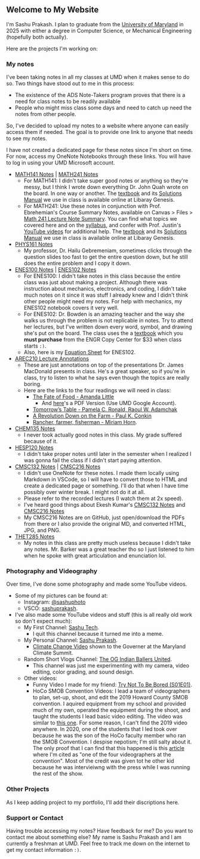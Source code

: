 ## Welcome to My Website

I'm Sashu Prakash. I plan to graduate from the [University of Maryland](https://umd.edu/) in 2025 with either a degree in Computer Science, or Mechanical Engineering (hopefully both actually). 

Here are the projects I'm working on:

### My notes

I've been taking notes in all my classes at UMD when it makes sense to do so. Two things have stood out to me in this process:

* The existence of the ADS Note-Takers program proves that there is a need for class notes to be readily available
* People who might miss class some days and need to catch up need the notes from other people.

So, I've decided to upload my notes to a website where anyone can easily access them if needed. The goal is to provide one link to anyone that needs to see my notes.

I have not created a dedicated page for these notes since I'm short on time. For now, access my OneNote Notebooks through these links. You will have to log in using your UMD Microsoft account.

* [MATH141 Notes](https://umd0-my.sharepoint.com/:o:/g/personal/sprakash_umd_edu/EmN1goG1yRlJmwoG-5ewjXEBWUM9VbXqv1R1MLpN7za-3Q?e=Y2w3ef) | [MATH241 Notes](https://umd0-my.sharepoint.com/:o:/g/personal/sprakash_umd_edu/EqgY6ANjXXVEgORW6-bUuUcBZ6deGnscmzEK7MDoaa9fSw?e=qdMUdS)
  * For MATH141: I didn't take super good notes or anything so they're messy, but I think I wrote down everything Dr. John Quah wrote on the board. In one way or another. The [textbook](https://libgen.is/book/index.php?md5=3CA6E50A13EC9A680F3EE54A5A5A1DC5) and its [Solutions Manual](https://libgen.is/book/index.php?md5=71425BD0D08E34AC320AFFB1AD3BD22C) we use in class is available online at Libaray Genesis.
  * For MATH241: Use these notes in conjunction with Prof. Ebrehemian's Course Summary Notes, available on Canvas > Files > [Math 241 Lecture Note Summary](https://umd.instructure.com/files/66995194/download?download_frd=1). You can find what topics we covered here and on the [syllabus](https://umd.instructure.com/courses/1321101), and confer with Prof. Justin's [YouTube videos](https://youtube.com/playlist?list=PLV_e97dP47FE0KsQwaGYpRlQ1c2cv-eiI) for additional help. The [textbook](https://libgen.is/book/index.php?md5=3CA6E50A13EC9A680F3EE54A5A5A1DC5) and its [Solutions Manual](https://libgen.is/book/index.php?md5=71425BD0D08E34AC320AFFB1AD3BD22C) we use in class is available online at Libaray Genesis.
* [PHYS161 Notes](https://umd0-my.sharepoint.com/:o:/g/personal/sprakash_umd_edu/EkZTMWkpEe1Js7eOSMldc2kBkA3qzVMOKihYIVoq6CY05Q?e=bEI8QY)
  * My professor, Dr. Hailu Gebremeniam, sometimes clicks through the question slides too fast to get the entire question down, but he still does the entire problem and I copy it down.
* [ENES100 Notes](https://umd0-my.sharepoint.com/:o:/g/personal/sprakash_umd_edu/EjL5NvTMy9hEowUbolb3LwsBz5COjXXljbBbfxEyAFqYYA?e=fuBkvf) | [ENES102 Notes](https://umd0-my.sharepoint.com/:o:/g/personal/sprakash_umd_edu/EvuQIxPnw1NGj6Lib7pJDpkBtysg1G0G317ywwRAYZ3ogQ?e=CeWX7n)
  * For ENES100: I didn't take notes in this class because the entire class was just about making a project. Although there was instruction about mechanics, electronics, and coding, I didn't take much notes on it since it was stuff I already knew and I didn't think other people might need my notes. For help with mechanics, my ENES102 notebook covers it very well.
  * For ENES102: Dr. Bowden is an amazing teacher and the way she walks us through the problem is not replicable in notes. Try to attend her lectures, but I've written down every word, symbol, and drawing she's put on the board. The class uses the a [textbook](http://ter.ps/enes102book) which you **must purchase** from the ENGR Copy Center for $33 when class starts `:)`.
  * Also, here is my [Equation Sheet](https://drive.google.com/file/d/1riB6Qrc8LUXka3PQoLW5G53tEvffZFBm/view?usp=sharing) for ENES102.
* [AREC210 Lecture Annotations](https://umd0-my.sharepoint.com/:o:/g/personal/sprakash_umd_edu/EoGlnfJ3lCFGh9iYRCS-JKgBdql6owjrKEzqsq9asRMQhQ?e=xthgRD)
  * These are just annotations on top of the presentations Dr. James MacDonald presents in class. He's a great speaker, so if you're in class, try to listen to what he says even though the topics are really boring.
  * Here are the links to the four readings we will need in class: 
    * [The Fate of Food - Amanda Little](https://b-ok.cc/book/5232080/c54131)
      * And [here](https://drive.google.com/file/d/1d6ebFmCsTSc43YAztTbXE8Eik4sC6Y9P/view?usp=sharing)'s a PDF Version (Use UMD Google Account).
    * [Tomorrow’s Table - Pamela C. Ronald, Raoul W. Adamchak](https://b-ok.cc/book/3693193/e03961)
    * [A Revolution Down on the Farm - Paul K. Conkin](https://b-ok.cc/book/909142/2d841c)
    * [Rancher, farmer, fisherman - Miriam Horn](https://b-ok.cc/book/5948672/aad313).
* [CHEM135 Notes](https://umd0-my.sharepoint.com/:o:/g/personal/sprakash_umd_edu/EoO-PP1tHtNOpYFt3boAlhEBlfERuSeWrXGFSZED7xa34g?e=YOyGSd)
  * I never took actually good notes in this class. My grade suffered because of it. 
* [HESP120 Notes](https://umd0-my.sharepoint.com/:o:/g/personal/sprakash_umd_edu/Ej20kwKoW8FAmuntCt3ixX8BzQnNT1Z1qhzYiAAMRkPPtg?e=sIPdxk)
  * I didn't take proper notes until later in the semester when I realized I was gonna fail the class if I didn't start paying attention.
* [CMSC132 Notes](https://drive.google.com/drive/folders/1Sz156Q8w2T9D3IYjOpsTQkFGHB8KTUyf?usp=sharing) | [CMSC216 Notes](https://github.com/SashuPrakash/CMSC216Notes)
  * I didn't use OneNote for these notes. I made them locally using Markdown in VSCode, so I will have to convert those to HTML and create a dedicated page or something. I'll do that when I have time possibly over winter break. I might not do it at all. 
  * Please refer to the recorded lectures (I watch them at 2x speed).
  * I've heard good things about Ekesh Kumar's [CMSC132 Notes](https://github.com/kekesh/CMSC132) and [CMSC216 Notes](https://github.com/kekesh/CMSC132)
  * My CMSC216 Notes are on GitHub, just open/download the PDFs from there or I also provide the original MD, and converted HTML, JPG, and PNG.
* [THET285 Notes](https://umd0-my.sharepoint.com/:o:/g/personal/sprakash_umd_edu/EmkV0fydWd1Oh4dyM9mD9VEBAPaalHQHSiA1dBVATAYYrA?e=YgtnEt)
  * My notes in this class are pretty much useless because I didn't take any notes. Mr. Barker was a great teacher tho so I just listened to him when he spoke with great articulation and enunciation lol.

### Photography and Videography

Over time, I've done some photography and made some YouTube videos. 
* Some of my pictures can be found at:
  * Instagram: [@sashuphoto](https://www.instagram.com/sashuphoto/) 
  * VSCO: [sashuprakash](https://vsco.co/sashuprakash/gallery).
* I've also made some YouTube videos and stuff (this is all really old work so don't expect much):
  * My First Channel: [Sashu Tech](https://www.youtube.com/channel/UCnJ9lDvnEGj7Rr0uxhlwGPg).
    * I quit this channel because it turned me into a meme. 
  * My Personal Channel: [Sashu Prakash](https://www.youtube.com/channel/UCjikAENAkSSfOy24DbdjDNA). 
    * [Climate Change Video](https://www.youtube.com/watch?v=ZEYwasLFX6g) shown to the Governer at the Maryland Climate Summit.
  * Random Short Vlogs Channel: [The OG Indian Ballers United](https://www.youtube.com/channel/UCoFsPur5ro2EguWH4JESt4w).
    * This channel was just me experimenting with my camera, video editing, color grading, and sound design.
  * Other videos:
    * Funny Video I made for my friend: [Try Not To Be Bored (S01E01)](https://www.youtube.com/watch?v=-D3E836iL20).
    * HoCo SMOB Convention Videos: I lead a team of videographers to plan, set-up, shoot, and edit the 2019 Howard County SMOB convention. I aquired equipment from my school and provided much of my own, operated the equipment during the shoot, and taught the students I lead basic video editing. The video was similar to [this one](https://vimeo.com/256990165). For some reason, I can't find the 2019 video anywhere. In 2020, one of the students that I led took over because he was the son of the HoCo faculty member who ran the SMOB Convention. I despise nepotism; I'm still salty about it. The only proof that I can find that this happened is this [article](https://www.baltimoresun.com/maryland/howard/ph-ho-cf-smob-convention-0307-story.html) where I'm cited as "one of the four videographers at the convention". Most of the credit was given tot he other kid because he was intervieiwng with the press while I was running the rest of the show.

### Other Projects

As I keep adding project to my portfolio, I'll add their discriptions here.

### Support or Contact

Having trouble accessing my notes? Have feedback for me? Do you want to contact me about something else? My name is Sashu Prakash and I am currently a freshman at UMD. Feel free to track me down on the internet to get my contact information `:)`.
